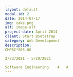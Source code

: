 ```yaml
---
layout: default
modal-id: 2
date: 2014-07-17
img: cake.png
alt: image-alt
project-date: April 2014
client: Start Bootstrap
category: Web Development
description:
CMPSC*203-00

2/23/2021 - 5/20/2021

Software Engineering	4	A
---
```

